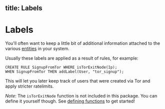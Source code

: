 title: Labels
---

# Labels

You'll often want to keep a little bit of additional information attached to the various [entities](entities.html) in your system.

Usually these labels are applied as a result of rules, for example:

```
CREATE RULE SignupFromTor WHERE isTorExitNode(Ip);
WHEN SignupFromTor THEN addLabel(User, "tor_signup");
```

This will let you later keep track of users that were created via Tor and apply stricter ratelimits.

_Note_: The `isTorExitNode` function is not included in this package. You can define it yourself though. See [defining functions](../functions/simple.html) to get started!
